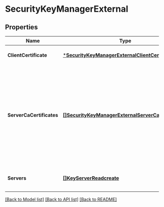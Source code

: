 # SecurityKeyManagerExternal

## Properties
Name | Type | Description | Notes
------------ | ------------- | ------------- | -------------
**ClientCertificate** | [***SecurityKeyManagerExternalClientCertificate**](security_key_manager_external_client_certificate.md) |  | [optional] [default to null]
**ServerCaCertificates** | [**[]SecurityKeyManagerExternalServerCaCertificates**](security_key_manager_external_server_ca_certificates.md) | The UUIDs of the server CA certificates already installed in the cluster or SVM. The array of certificates are common for all the keyservers per SVM. | [optional] [default to null]
**Servers** | [**[]KeyServerReadcreate**](key_server_readcreate.md) | The set of external key servers. | [optional] [default to null]

[[Back to Model list]](../README.md#documentation-for-models) [[Back to API list]](../README.md#documentation-for-api-endpoints) [[Back to README]](../README.md)


